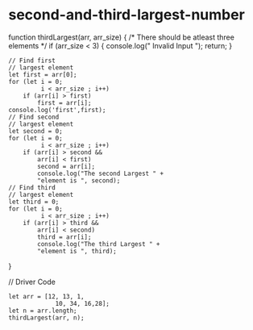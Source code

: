 # second-and-third-largest-number



function thirdLargest(arr, arr_size)
{
    /* There should be 
    atleast three elements */
    if (arr_size < 3)
    {
        console.log(" Invalid Input ");
        return;
    }
    
    // Find first 
    // largest element
    let first = arr[0];
    for (let i = 0;
             i < arr_size ; i++)
        if (arr[i] > first)
            first = arr[i];
    console.log('first',first);
    // Find second 
    // largest element
    let second = 0;
    for (let i = 0; 
             i < arr_size ; i++)
        if (arr[i] > second && 
            arr[i] < first)
            second = arr[i];
            console.log("The second Largest " + 
            "element is ", second);
    // Find third
    // largest element
    let third = 0;
    for (let i = 0; 
             i < arr_size ; i++)
        if (arr[i] > third && 
            arr[i] < second)
            third = arr[i];
            console.log("The third Largest " + 
            "element is ", third);
         
}
  
// Driver Code
  
    let arr = [12, 13, 1, 
                 10, 34, 16,28];
    let n = arr.length;
    thirdLargest(arr, n);
